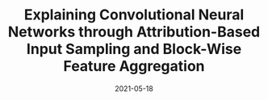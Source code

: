 ---
title: "Explaining Convolutional Neural Networks through Attribution-Based Input Sampling and Block-Wise Feature Aggregation"
collection: publications
category: manuscripts
permalink: /publication/sise
date: 2021-05-18
venue: 'Association for the Advancement of Artificial Intelligence (AAAI) Conerence on Artificla Intelligence, 2021'
paperurl: 'https://ojs.aaai.org/index.php/AAAI/article/view/17384'
link: 'https://ojs.aaai.org/index.php/AAAI/article/view/17384'
show: true
header:
  teaser: "publications/sise.jpg"
authors: [Sam Sattarzadeh, Mahesh Sudhakar, Anthony Lem, Shervin Mehryar, Konstantinos Plataniotis, Jongseong Jang, Hyunwoo Kim, Yeonjeong Jeong, Sangmin Lee, Kyunghoon Bae]
---
